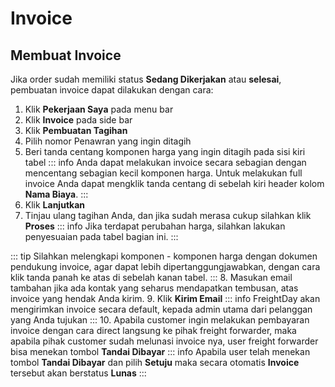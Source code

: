 # Invoice

## Membuat Invoice
Jika order sudah memiliki status **Sedang Dikerjakan** atau **selesai**, pembuatan invoice dapat dilakukan dengan cara:
1. Klik **Pekerjaan Saya** pada menu bar
2. Klik **Invoice** pada side bar
3. Klik **Pembuatan Tagihan**
4. Pilih nomor Penawran yang ingin ditagih
5. Beri tanda centang komponen harga yang ingin ditagih pada sisi kiri tabel
::: info
Anda dapat melakukan invoice secara sebagian dengan mencentang sebagian kecil komponen harga.
Untuk melakukan full invoice Anda dapat mengklik tanda centang di sebelah kiri header kolom **Nama Biaya**.
:::
6. Klik **Lanjutkan**
7. Tinjau ulang tagihan Anda, dan jika sudah merasa cukup silahkan klik **Proses**
::: info
Jika terdapat perubahan harga, silahkan lakukan penyesuaian pada tabel bagian ini.
:::

::: tip
Silahkan melengkapi komponen - komponen harga dengan dokumen pendukung invoice, agar dapat lebih dipertanggungjawabkan, dengan cara klik tanda panah ke atas di sebelah kanan tabel.
:::
8. Masukan email tambahan jika ada kontak yang seharus mendapatkan tembusan, atas invoice yang hendak Anda kirim.
9. Klik **Kirim Email**
::: info
FreightDay akan mengirimkan invoice secara default, kepada admin utama dari pelanggan yang Anda tujukan
:::
10. Apabila customer ingin melakukan pembayaran invoice dengan cara direct langsung ke pihak freight forwarder, maka apabila pihak customer sudah melunasi invoice nya, user freight forwarder bisa menekan tombol **Tandai Dibayar**
::: info
Apabila user telah menekan tombol **Tandai Dibayar** dan pilih **Setuju** maka secara otomatis **Invoice** tersebut akan berstatus **Lunas**
:::